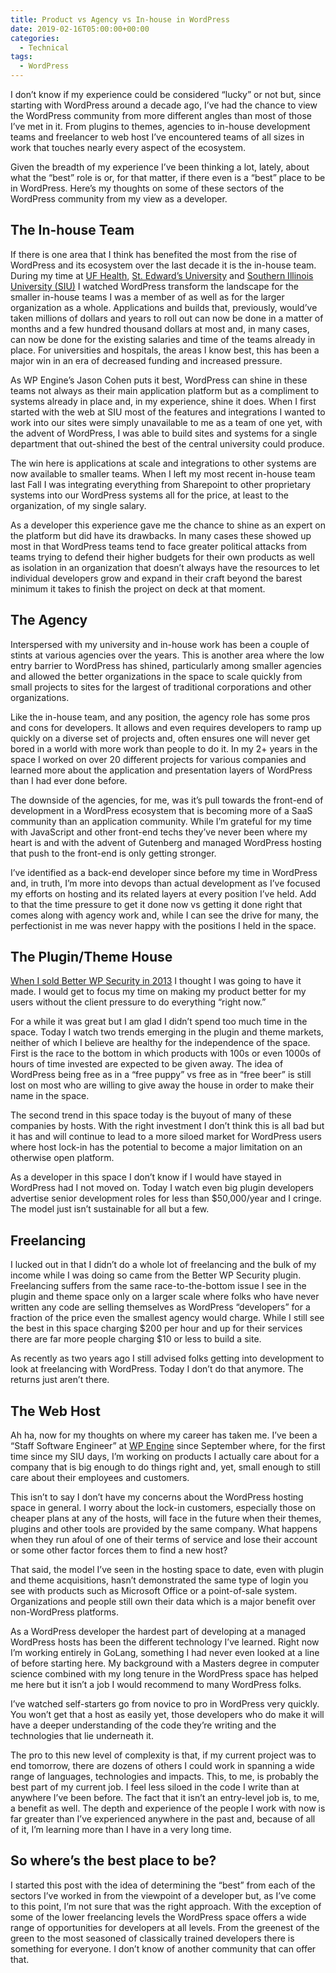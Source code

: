 ```yaml
---
title: Product vs Agency vs In-house in WordPress
date: 2019-02-16T05:00:00+00:00
categories:
  - Technical
tags:
  - WordPress
---
```


I don’t know if my experience could be considered “lucky” or not but, since starting with WordPress around a decade ago, I’ve had the chance to view the WordPress community from more different angles than most of those I’ve met in it. From plugins to themes, agencies to in-house development teams and freelancer to web host I’ve encountered teams of all sizes in work that touches nearly every aspect of the ecosystem.

Given the breadth of my experience I’ve been thinking a lot, lately, about what the “best” role is or, for that matter, if there even is a “best” place to be in WordPress. Here’s my thoughts on some of these sectors of the WordPress community from my view as a developer.

## The In-house Team

If there is one area that I think has benefited the most from the rise of WordPress and its ecosystem over the last decade it is the in-house team. During my time at [UF Health][1], [St. Edward’s University][2] and [Southern Illinois University (SIU)][3] I watched WordPress transform the landscape for the smaller in-house teams I was a member of as well as for the larger organization as a whole. Applications and builds that, previously, would’ve taken millions of dollars and years to roll out can now be done in a matter of months and a few hundred thousand dollars at most and, in many cases, can now be done for the existing salaries and time of the teams already in place. For universities and hospitals, the areas I know best, this has been a major win in an era of decreased funding and increased pressure.

As WP Engine’s Jason Cohen puts it best, WordPress can shine in these teams not always as their main application platform but as a compliment to systems already in place and, in my experience, shine it does. When I first started with the web at SIU most of the features and integrations I wanted to work into our sites were simply unavailable to me as a team of one yet, with the advent of WordPress, I was able to build sites and systems for a single department that out-shined the best of the central university could produce.

The win here is applications at scale and integrations to other systems are now available to smaller teams. When I left my most recent in-house team last Fall I was integrating everything from Sharepoint to other proprietary systems into our WordPress systems all for the price, at least to the organization, of my single salary.

As a developer this experience gave me the chance to shine as an expert on the platform but did have its drawbacks. In many cases these showed up most in that WordPress teams tend to face greater political attacks from teams trying to defend their higher budgets for their own products as well as isolation in an organization that doesn’t always have the resources to let individual developers grow and expand in their craft beyond the barest minimum it takes to finish the project on deck at that moment.

## The Agency

Interspersed with my university and in-house work has been a couple of stints at various agencies over the years. This is another area where the low entry barrier to WordPress has shined, particularly among smaller agencies and allowed the better organizations in the space to scale quickly from small projects to sites for the largest of traditional corporations and other organizations.

Like the in-house team, and any position, the agency role has some pros and cons for developers. It allows and even requires developers to ramp up quickly on a diverse set of projects and, often ensures one will never get bored in a world with more work than people to do it. In my 2+ years in the space I worked on over 20 different projects for various companies and learned more about the application and presentation layers of WordPress than I had ever done before.

The downside of the agencies, for me, was it’s pull towards the front-end of development in a WordPress ecosystem that is becoming more of a SaaS community than an application community. While I’m grateful for my time with JavaScript and other front-end techs they’ve never been where my heart is and with the advent of Gutenberg and managed WordPress hosting that push to the front-end is only getting stronger.

I’ve identified as a back-end developer since before my time in WordPress and, in truth, I’m more into devops than actual development as I’ve focused my efforts on hosting and its related layers at every position I’ve held. Add to that the time pressure to get it done now vs getting it done right that comes along with agency work and, while I can see the drive for many, the perfectionist in me was never happy with the positions I held in the space.

## The Plugin/Theme House

[When I sold Better WP Security in 2013][4] I thought I was going to have it made. I would get to focus my time on making my product better for my users without the client pressure to do everything “right now.”

For a while it was great but I am glad I didn’t spend too much time in the space. Today I watch two trends emerging in the plugin and theme markets, neither of which I believe are healthy for the independence of the space. First is the race to the bottom in which products with 100s or even 1000s of hours of time invested are expected to be given away. The idea of WordPress being free as in a “free puppy” vs free as in “free beer” is still lost on most who are willing to give away the house in order to make their name in the space.

The second trend in this space today is the buyout of many of these companies by hosts. With the right investment I don’t think this is all bad but it has and will continue to lead to a more siloed market for WordPress users where host lock-in has the potential to become a major limitation on an otherwise open platform.

As a developer in this space I don’t know if I would have stayed in WordPress had I not moved on. Today I watch even big plugin developers advertise senior development roles for less than $50,000/year and I cringe. The model just isn’t sustainable for all but a few.

## Freelancing

I lucked out in that I didn’t do a whole lot of freelancing and the bulk of my income while I was doing so came from the Better WP Security plugin. Freelancing suffers from the same race-to-the-bottom issue I see in the plugin and theme space only on a larger scale where folks who have never written any code are selling themselves as WordPress “developers” for a fraction of the price even the smallest agency would charge. While I still see the best in this space charging $200 per hour and up for their services there are far more people charging $10 or less to build a site.

As recently as two years ago I still advised folks getting into development to look at freelancing with WordPress. Today I don’t do that anymore. The returns just aren’t there.

## The Web Host

Ah ha, now for my thoughts on where my career has taken me. I’ve been a “Staff Software Engineer” at [WP Engine][5] since September where, for the first time since my SIU days, I’m working on products I actually care about for a company that is big enough to do things right and, yet, small enough to still care about their employees and customers.

This isn’t to say I don’t have my concerns about the WordPress hosting space in general. I worry about the lock-in customers, especially those on cheaper plans at any of the hosts, will face in the future when their themes, plugins and other tools are provided by the same company. What happens when they run afoul of one of their terms of service and lose their account or some other factor forces them to find a new host?

That said, the model I’ve seen in the hosting space to date, even with plugin and theme acquisitions, hasn’t demonstrated the same type of login you see with products such as Microsoft Office or a point-of-sale system. Organizations and people still own their data which is a major benefit over non-WordPress platforms.

As a WordPress developer the hardest part of developing at a managed WordPress hosts has been the different technology I’ve learned. Right now I’m working entirely in GoLang, something I had never even looked at a line of before starting here. My background with a Masters degree in computer science combined with my long tenure in the WordPress space has helped me here but it isn’t a job I would recommend to many WordPress folks.

I’ve watched self-starters go from novice to pro in WordPress very quickly. You won’t get that a host as easily yet, those developers who do make it will have a deeper understanding of the code they’re writing and the technologies that lie underneath it.

The pro to this new level of complexity is that, if my current project was to end tomorrow, there are dozens of others I could work in spanning a wide range of languages, technologies and impacts. This, to me, is probably the best part of my current job. I feel less siloed in the code I write than at anywhere I’ve been before. The fact that it isn’t an entry-level job is, to me, a benefit as well. The depth and experience of the people I work with now is far greater than I’ve experienced anywhere in the past and, because of all of it, I’m learning more than I have in a very long time.

## So where’s the best place to be?

I started this post with the idea of determining the “best” from each of the sectors I’ve worked in from the viewpoint of a developer but, as I’ve come to this point, I’m not sure that was the right approach. With the exception of some of the lower freelancing levels the WordPress space offers a wide range of opportunities for developers at all levels. From the greenest of the green to the most seasoned of classically trained developers there is something for everyone. I don’t know of another community that can offer that.

 [1]: https://ufhealth.org/
 [2]: https://www.stedwards.edu/
 [3]: https://aviation.siu.edu/
 [4]: https://wptavern.com/ithemes-acquires-better-wp-security-plugin-and-hires-wordpress-security-expert-chris-wiegman
 [5]: https://wpengine.com/